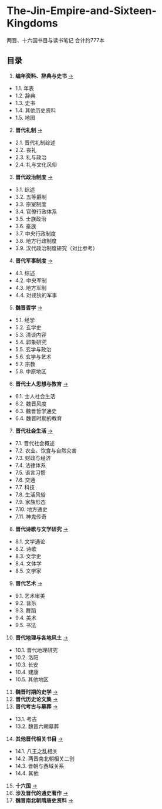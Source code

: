 # The-Jin-Empire-and-Sixteen-Kingdoms
两晋、十六国书目与读书笔记
合计约777本

## 目录


1. **编年资料、辞典与史书** [→](./Vola/01.编年资料、辞典与史书.md)
  - 1.1. 年表
  - 1.2. 辞典
  - 1.3. 史书
  - 1.4. 其他历史资料
  - 1.5. 地图
2. **晋代礼制** [→](./Vola/02.晋代礼制.md)
  - 2.1. 晋代礼制综述
  - 2.2. 丧礼
  - 2.3. 礼与政治
  - 2.4. 礼与文化风俗
3. **晋代政治制度** [→](./Vola/03.晋代政治制度.md)
  - 3.1. 综述
  - 3.2. 五等爵制
  - 3.3. 宗室制度
  - 3.4. 官僚行政体系
  - 3.5. 士族政治
  - 3.6. 豪族
  - 3.7. 中央行政制度
  - 3.8. 地方行政制度
  - 3.9. 汉代政治制度研究（对比参考）
4. **晋代军事制度** [→](./Vola/04.晋代军事制度.md)
  - 4.1. 综述
  - 4.2. 中央军制
  - 4.3. 地方军制
  - 4.4. 对戎狄的军事
5. **魏晋哲学** [→](./Vola/05.魏晋哲学.md)
  - 5.1. 经学
  - 5.2. 玄学史
  - 5.3. 清谈内容
  - 5.4. 郭象研究
  - 5.5. 玄学与政治
  - 5.6. 玄学与艺术
  - 5.7. 宗教
  - 5.8. 中原地区
6. **晋代士人思想与教育** [→](./Vola/06.晋代士人思想与教育.md)
  - 6.1. 士人社会生活
  - 6.2. 魏晋风度
  - 6.3. 魏晋哲学通史
  - 6.4. 魏晋时期的教育
7. **晋代社会生活** [→](./Vola/07.晋代社会生活.md)
  - 7.1. 晋代社会概述
  - 7.2. 农业、饮食与自然灾害
  - 7.3. 财政与经济
  - 7.4. 法律体系
  - 7.5. 语言习惯
  - 7.6. 交通
  - 7.7. 科技
  - 7.8. 生活风俗
  - 7.9. 家族形态
  - 7.10. 地方通史
  - 7.11. 神鬼传奇
8. **晋代诗歌与文学研究** [→](./Vola/08.晋代诗歌与文学研究.md)
  - 8.1. 文学通论
  - 8.2. 诗歌
  - 8.3. 文学史
  - 8.4. 文体学
  - 8.5. 文学家
9. **晋代艺术** [→](./Vola/09.晋代艺术.md)
  - 9.1. 艺术审美
  - 9.2. 音乐
  - 9.3. 舞蹈
  - 9.4. 美术
  - 9.5. 书法
10. **晋代地理与各地风土** [→](./Vola/10.晋代地理与各地风土.md)
  - 10.1. 晋代地理研究
  - 10.2. 洛阳
  - 10.3. 长安
  - 10.4. 建康
  - 10.5. 其他地区
11. **魏晋时期的史学** [→](./Vola/11.魏晋时期的史学.md)
12. **晋代历史论文集** [→](./Vola/12.晋代历史论文集.md)
13. **晋代考古与墓葬** [→](./Vola/13.晋代考古与墓葬.md)
  - 13.1. 考古
  - 13.2. 魏晋六朝墓葬
14. **其他晋代相关书目** [→](./Vola/14.其他晋代相关书目.md)
  - 14.1. 八王之乱相关
  - 14.2. 两晋南北朝相关二创
  - 14.3. 晋朝与西域关系
  - 14.4. 其他
15. **十六国** [→](./Vola/15.十六国.md)
16. **涉及晋代的通史著作** [→](./Vola/16.涉及晋代的通史著作.md)
17. **魏晋南北朝隋唐史资料** [→](./Vola/17.魏晋南北朝隋唐史资料.md)
